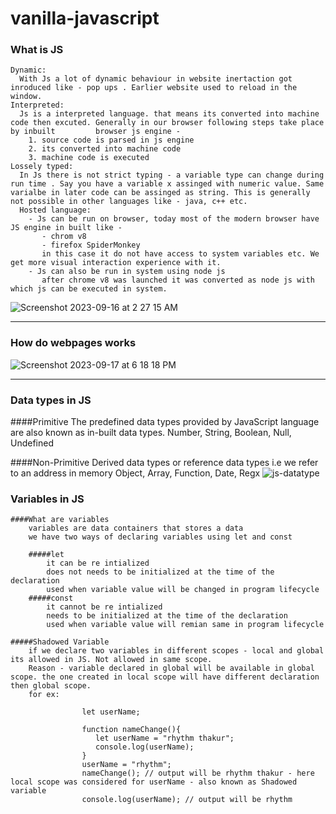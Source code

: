 # vanilla-javascript

### What is JS
    Dynamic: 
      With Js a lot of dynamic behaviour in website inertaction got inroduced like - pop ups . Earlier website used to reload in the window. 
    Interpreted: 
      Js is a interpreted language. that means its converted into machine code then excuted. Generally in our browser following steps take place by inbuilt         browser js engine -
        1. source code is parsed in js engine
        2. its converted into machine code
        3. machine code is executed
    Lossely typed:
      In Js there is not strict typing - a variable type can change during run time . Say you have a variable x assinged with numeric value. Same varialbe in later code can be assinged as string. This is generally not possible in other languages like - java, c++ etc.
      Hosted language:
        - Js can be run on browser, today most of the modern browser have JS engine in built like -
           - chrom v8
           - firefox SpiderMonkey
           in this case it do not have access to system variables etc. We get more visual interaction experience with it.
        - Js can also be run in system using node js
           after chrome v8 was launched it was converted as node js with which js can be executed in system.
![Screenshot 2023-09-16 at 2 27 15 AM](https://github.com/rhythm55/vanilla-javascript/assets/36883992/8b80b9bf-8d13-46b3-ab44-fcab60cba4c2)

***

### How do webpages works
![Screenshot 2023-09-17 at 6 18 18 PM](https://github.com/rhythm55/vanilla-javascript/assets/36883992/7fe1ec8a-839b-4f43-8684-5e7ac3241cef)

***

### Data types in JS

####Primitive 
    The predefined data types provided by JavaScript language are also known as in-built data types.
    Number, String, Boolean, Null, Undefined

####Non-Primitive
    Derived data types or reference data types i.e we refer to an address in memory
    Object, Array, Function, Date, Regx
    ![js-datatype](https://github.com/rhythm55/vanilla-javascript/assets/36883992/fb65304c-7f10-4f55-88c2-e77f92e148c0)

### Variables in JS

    ####What are variables
        variables are data containers that stores a data
        we have two ways of declaring variables using let and const

        #####let
            it can be re intialized
            does not needs to be initialized at the time of the declaration
            used when variable value will be changed in program lifecycle
        #####const
            it cannot be re intialized
            needs to be initialized at the time of the declaration
            used when variable value will remian same in program lifecycle

    #####Shadowed Variable
        if we declare two variables in different scopes - local and global its allowed in JS. Not allowed in same scope.
        Reason - variable declared in global will be available in global scope. the one created in local scope will have different declaration then global scope.
        for ex:
            
                    let userName;
    
                    function nameChange(){
                       let userName = "rhythm thakur";
                       console.log(userName);  
                    }
                    userName = "rhythm";
                    nameChange(); // output will be rhythm thakur - here local scope was considered for userName - also known as Shadowed variable
                    console.log(userName); // output will be rhythm
